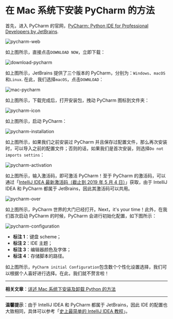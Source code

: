 # 在 Mac 系统下安装 PyCharm 的方法

首先，进入 PyCharm 的官网，[PyCharm: Python IDE for Professional Developers by JetBrains](https://www.jetbrains.com/pycharm/).

![pycharm-web](https://github.com/guobinhit/intellij-idea-tutorial/blob/master/images/pycharm/pycharm-web.png)

如上图所示，直接点击`DOWNLOAD NOW`，立即下载：

![download-pycharm](https://github.com/guobinhit/intellij-idea-tutorial/blob/master/images/pycharm/download-pycharm.png)

如上图所示，JetBrains 提供了三个版本的 PyCharm，分别为：`Windows`、`macOS`和`Linux`. 在此，我们选择`macOS`，点击`DOWNLOAD`：

![mac-pycharm](https://github.com/guobinhit/intellij-idea-tutorial/blob/master/images/pycharm/mac-pycharm.png)

如上图所示，下载完成后，打开安装包，拽动 PyCharm 图标到文件夹：

![pycharm-icon](https://github.com/guobinhit/intellij-idea-tutorial/blob/master/images/pycharm/pycharm-icon.png)

如上图所示，启动 PyCharm：

![pycharm-installation](https://github.com/guobinhit/intellij-idea-tutorial/blob/master/images/pycharm/pycharm-installation.png)

如上图所示，如果我们之前安装过 PyCharm 并且保存过配置文件，那么再次安装时，可以导入之前的配置文件；否则的话，如果我们是首次安装，则选择`Do not imports settins`：

![pycharm-activation](https://github.com/guobinhit/intellij-idea-tutorial/blob/master/images/pycharm/pycharm-activation.png)

如上图所示，输入激活码，即可激活 PyCharm！至于 PyCharm 的激活码，可以通过「[IntelliJ IDEA 最新激活码（截止到 2019 年 5 月 4 日）](https://blog.csdn.net/qq_35246620/article/details/80522720)」获取，由于 IntelliJ IDEA 和 PyCharm 都属于 JetBrains，因此其激活码可以共用。

![pycharm-over](https://github.com/guobinhit/intellij-idea-tutorial/blob/master/images/pycharm/pycharm-over.png)

如上图所示，PyCharm 世界的大门已经打开。Next，it's your time！此外，在我们首次启动 PyCharm 的时候，PyCharm 会进行初始化配置，如下图所示：

![pycharm-configuration](https://github.com/guobinhit/intellij-idea-tutorial/blob/master/images/pycharm/pycharm-configuration.png)

- **标注 1**：键盘 scheme；
- **标注 2**：IDE 主题；
- **标注 3**：编辑器颜色及字体；
- **标注 4**：存储脚本的路径。

如上图所示，`PyCharm initial Configuration`包含数个个性化设置选择，我们可以根据个人喜好进行选择。在此，我们就不赘言啦！

----------

**相关文章**：[详述 Mac 系统下安装及卸载 Python 的方法](https://blog.csdn.net/qq_35246620/article/details/78252549)

----------

**温馨提示**：由于 IntelliJ IDEA 和 PyCharm 都属于 JetBrains，因此 IDE 的配置也大致相同，具体可以参考「[史上最简单的 IntelliJ IDEA 教程](https://github.com/guobinhit/intellij-idea-tutorial/blob/master/README.md)」。



